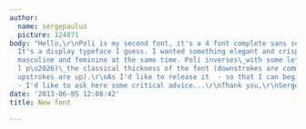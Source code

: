 ```yaml
---
author:
  name: sergepaulus
  picture: 124071
body: "Hello,\r\nPoli is my second font, it's a 4 font complete sans serif family.
  It's a display typeface I guess. I wanted something elegant and crisp, something
  masculine and feminine at the same time. Poli inverses\_with some letters (c o d
  l p\u2026)\_the classical thickness of the font (downstrokes are commonly down,
  upstrokes are up).\r\nAs I'd like to release it  - so that I can begin another project
  - I'd like to ask here some critical advice...\r\nThank you,\r\nSerge\r\nhttp://www.serge-paulus.be/docs/poli.html"
date: '2013-06-05 12:08:42'
title: New font

---
```

